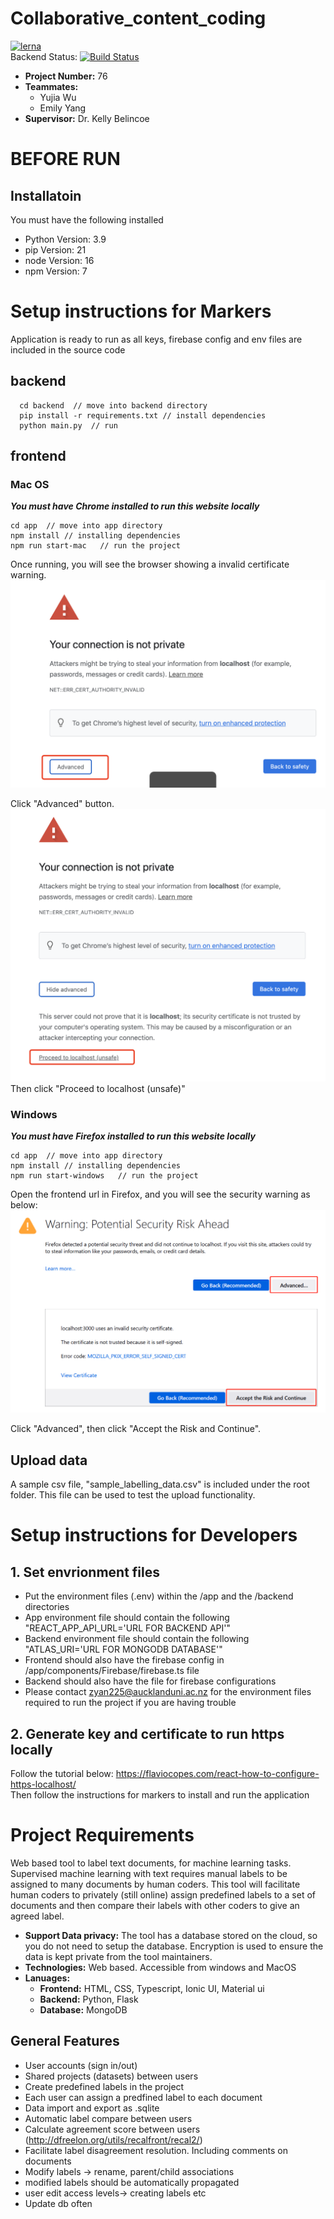 # Collaborative_content_coding
[![lerna](https://img.shields.io/badge/maintained%20with-lerna-cc00ff.svg)](https://lerna.js.org/)  
Backend Status: [![Build Status](https://travis-ci.org/zyan225/Collaborative_content_coding.svg?branch=master)](https://travis-ci.org/zyan225/Collaborative_content_coding)

- **Project Number:** 76
- **Teammates:** 
  - Yujia Wu
  - Emily Yang
- **Supervisor:** Dr. Kelly Belincoe

# BEFORE RUN

## Installatoin
You must have the following installed
- Python Version: 3.9
- pip Version: 21
- node Version: 16
- npm Version: 7

# Setup instructions for Markers 
Application is ready to run as all keys, firebase config and env files are included in the source code
## backend
```
  cd backend  // move into backend directory
  pip install -r requirements.txt // install dependencies
  python main.py  // run
```

## frontend
### Mac OS
***You must have Chrome installed to run this website locally***

```
cd app  // move into app directory
npm install // installing dependencies
npm run start-mac   // run the project   
```
Once running, you will see the browser showing a invalid certificate warning.   
![Chrome invalid certificate warning](./images/mac-1.png)

Click "Advanced" button.
![Chrome invalid certificate warning](./images/mac-2.png)
Then click "Proceed to localhost (unsafe)" 

### Windows
***You must have Firefox installed to run this website locally***
```
cd app  // move into app directory
npm install // installing dependencies
npm run start-windows   // run the project   
```
Open the frontend url in Firefox, and you will see the security warning as below:
![Firefox invalid certificate warning](./images/firefox.png)

Click "Advanced", then click "Accept the Risk and Continue".    

## Upload data
A sample csv file, "sample_labelling_data.csv" is included under the root folder. This file can be used to test the upload functionality. 

# Setup instructions for Developers 
## 1. Set envrionment files
- Put the environment files (.env) within the /app and the /backend directories
- App environment file should contain the following "REACT_APP_API_URL='URL FOR BACKEND API'"
- Backend environment file should contain the following "ATLAS_URI='URL FOR MONGODB DATABASE'"
- Frontend should also have the firebase config in /app/components/Firebase/firebase.ts file 
- Backend should also have the file for firebase configurations
- Please contact zyan225@aucklanduni.ac.nz for the environment files required to run the project if you are having trouble

## 2. Generate key and certificate to run https locally
Follow the tutorial below:
https://flaviocopes.com/react-how-to-configure-https-localhost/   
Then follow the instructions for markers to install and run the application

# Project Requirements
Web based tool to label text documents, for machine learning tasks. Supervised machine learning with text requires manual labels to be assigned to many documents by human coders. This tool will facilitate human coders to privately (still online) assign predefined labels to a set of documents and then compare their labels with other coders to give an agreed label.

-  **Support Data privacy:** The tool has a database stored on the cloud, so you do not need to setup the database. Encryption is used to ensure the data is kept private from the tool maintainers.
- **Technologies:** Web based. Accessible from windows and MacOS
- **Lanuages:**
  - **Frontend:** HTML, CSS, Typescript, Ionic UI, Material ui
  - **Backend:** Python, Flask
  - **Database:** MongoDB

## General Features
- User accounts (sign in/out)
- Shared projects (datasets) between users
- Create predefined labels in the project
- Each user can assign a predfined label to each document
- Data import and export as .sqlite 
- Automatic label compare between users
- Calculate agreement score between users (http://dfreelon.org/utils/recalfront/recal2/)
- Facilitate label disagreement resolution. Including comments on documents
- Modify labels -> rename, parent/child associations 
- modified labels should be automatically propagated
- user edit access levels-> creating labels etc
- Update db often
